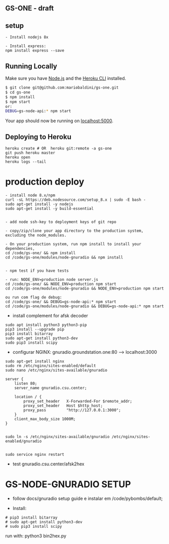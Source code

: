 


## GS-ONE - draft


## setup 

```
- Install nodejs 8x

- Install express:
npm install express --save
```





## Running Locally

Make sure you have [Node.js](http://nodejs.org/) and the [Heroku CLI](https://cli.heroku.com/) installed.

```sh
$ git clone git@github.com:mariobaldini/gs-one.git
$ cd gs-one
$ npm install
$ npm start
or:
DEBUG=gs-node-api:* npm start
```

Your app should now be running on [localhost:5000](http://localhost:5000/).

## Deploying to Heroku

```
heroku create # OR  heroku git:remote -a gs-one
git push heroku master
heroku open
heroku logs --tail
```



# production deploy
```
- install node 8.x/npm
curl -sL https://deb.nodesource.com/setup_8.x | sudo -E bash -
sudo apt-get install -y nodejs
sudo apt-get install -y build-essential


- add node ssh-key to deployment keys of git repo

- copy/zip/clone your app directory to the production system, excluding the node_modules.

- On your production system, run npm install to install your dependencies, 
cd /code/gs-one/ && npm install
cd /code/gs-one/modules/node-gnuradio && npm install


- npm test if you have tests 

- run: NODE_ENV=production node server.js
cd /code/gs-one/ && NODE_ENV=production npm start
cd /code/gs-one/modules/node-gnuradio && NODE_ENV=production npm start

ou run com flag de debug:
cd /code/gs-one/ && DEBUG=gs-node-api:* npm start
cd /code/gs-one/modules/node-gnuradio && DEBUG=gs-node-api:* npm start

```


- install complement for afsk decoder
```
sudo apt install python3 python3-pip
pip3 install --upgrade pip
pip3 install bitarray
sudo apt-get install python3-dev
sudo pip3 install scipy
```


- configurar NGINX:
gnuradio.groundstation.one:80 --> localhost:3000

```
sudo apt-get install nginx
sudo rm /etc/nginx/sites-enabled/default
sudo nano /etc/nginx/sites-available/gnuradio

server {
    listen 80;
    server_name gnuradio.csu.center;

    location / {
        proxy_set_header   X-Forwarded-For $remote_addr;
        proxy_set_header   Host $http_host;
        proxy_pass         "http://127.0.0.1:3000";
    }
    client_max_body_size 1000M;
}


sudo ln -s /etc/nginx/sites-available/gnuradio /etc/nginx/sites-enabled/gnuradio


sudo service nginx restart
```

- test
gnuradio.csu.center/afsk2hex





# GS-NODE-GNURADIO SETUP

- follow docs/gnuradio setup guide e instalar em /code/pybombs/default;

- Install:
```
# pip3 install bitarray
# sudo apt-get install python3-dev
# sudo pip3 install scipy
```

run with: python3 bin2hex.py



